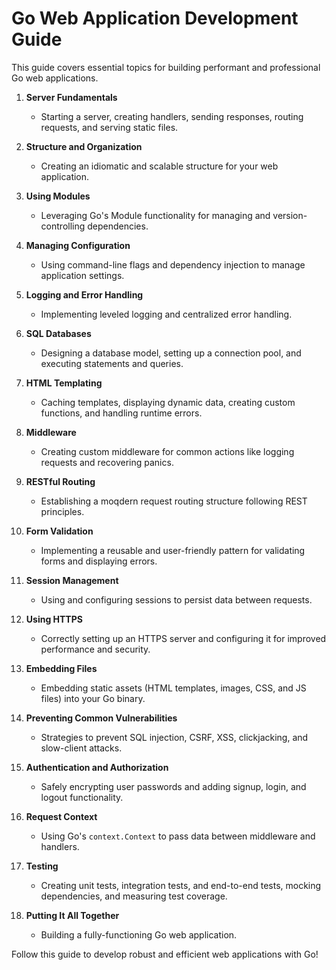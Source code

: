 # Go Web Application Development Guide

This guide covers essential topics for building performant and professional Go web applications.

1. **Server Fundamentals**
    - Starting a server, creating handlers, sending responses, routing requests, and serving static files.

2. **Structure and Organization**
    - Creating an idiomatic and scalable structure for your web application.

3. **Using Modules**
    - Leveraging Go's Module functionality for managing and version-controlling dependencies.

4. **Managing Configuration**
    - Using command-line flags and dependency injection to manage application settings.

5. **Logging and Error Handling**
    - Implementing leveled logging and centralized error handling.

6. **SQL Databases**
    - Designing a database model, setting up a connection pool, and executing statements and queries.

7. **HTML Templating**
    - Caching templates, displaying dynamic data, creating custom functions, and handling runtime errors.

8. **Middleware**
    - Creating custom middleware for common actions like logging requests and recovering panics.

9. **RESTful Routing**
    - Establishing a moqdern request routing structure following REST principles.

10. **Form Validation**
    - Implementing a reusable and user-friendly pattern for validating forms and displaying errors.

11. **Session Management**
    - Using and configuring sessions to persist data between requests.

12. **Using HTTPS**
    - Correctly setting up an HTTPS server and configuring it for improved performance and security.

13. **Embedding Files**
    - Embedding static assets (HTML templates, images, CSS, and JS files) into your Go binary.

14. **Preventing Common Vulnerabilities**
    - Strategies to prevent SQL injection, CSRF, XSS, clickjacking, and slow-client attacks.

15. **Authentication and Authorization**
    - Safely encrypting user passwords and adding signup, login, and logout functionality.

16. **Request Context**
    - Using Go's `context.Context` to pass data between middleware and handlers.

17. **Testing**
    - Creating unit tests, integration tests, and end-to-end tests, mocking dependencies, and measuring test coverage.

18. **Putting It All Together**
    - Building a fully-functioning Go web application.

Follow this guide to develop robust and efficient web applications with Go!